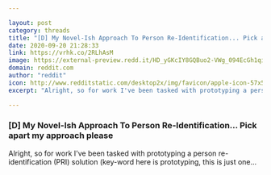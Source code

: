 ```yaml
---

layout: post
category: threads
title: "[D] My Novel-Ish Approach To Person Re-Identification... Pick apart my approach please"
date: 2020-09-20 21:28:33
link: https://vrhk.co/2RLhAsM
image: https://external-preview.redd.it/HD_yGKcIY8GQBuo2-VWg_094EcGh1qi5s3-O9FRUMYU.jpg?width=874&height=457.591623037&auto=webp&crop=874:457.591623037,smart&s=3129fea3413d22b128a6bc772e75d7a18c868fba
domain: reddit.com
author: "reddit"
icon: http://www.redditstatic.com/desktop2x/img/favicon/apple-icon-57x57.png
excerpt: "Alright, so for work I've been tasked with prototyping a person re-identification (PRI) solution (key-word here is prototyping, this is just one..."

---
```


### [D] My Novel-Ish Approach To Person Re-Identification... Pick apart my approach please

Alright, so for work I've been tasked with prototyping a person re-identification (PRI) solution (key-word here is prototyping, this is just one...